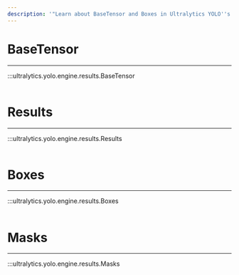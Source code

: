 ```yaml
---
description: '"Learn about BaseTensor and Boxes in Ultralytics YOLO''s Results and Masks modules - essential tools for object detection and segmentation."'
---
```


# BaseTensor
---
:::ultralytics.yolo.engine.results.BaseTensor
<br><br>

# Results
---
:::ultralytics.yolo.engine.results.Results
<br><br>

# Boxes
---
:::ultralytics.yolo.engine.results.Boxes
<br><br>

# Masks
---
:::ultralytics.yolo.engine.results.Masks
<br><br>